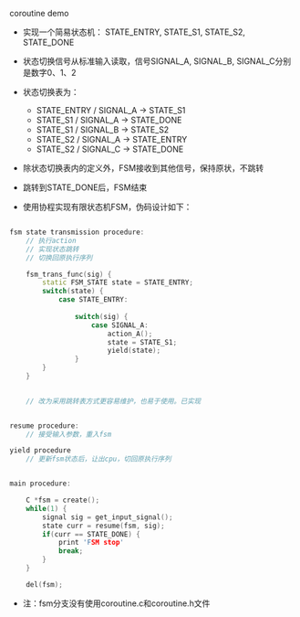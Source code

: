 coroutine demo

* 实现一个简易状态机： STATE_ENTRY, STATE_S1, STATE_S2, STATE_DONE

* 状态切换信号从标准输入读取，信号SIGNAL_A, SIGNAL_B, SIGNAL_C分别是数字0、1、2

* 状态切换表为：
	* STATE_ENTRY / SIGNAL_A -> STATE_S1
	* STATE_S1 / SIGNAL_A -> STATE_DONE
	* STATE_S1 / SIGNAL_B -> STATE_S2
	* STATE_S2 / SIGNAL_A -> STATE_ENTRY
	* STATE_S2 / SIGNAL_C -> STATE_DONE

* 除状态切换表内的定义外，FSM接收到其他信号，保持原状，不跳转
* 跳转到STATE_DONE后，FSM结束

* 使用协程实现有限状态机FSM，伪码设计如下：

```cpp

fsm state transmission procedure:
	// 执行action
	// 实现状态跳转
	// 切换回原执行序列

	fsm_trans_func(sig) {
		static FSM_STATE state = STATE_ENTRY;
		switch(state) {
			case STATE_ENTRY:
				
				switch(sig) {
					case SIGNAL_A:
						action_A();
						state = STATE_S1;
						yield(state);
				}
		}
	}
	

	// 改为采用跳转表方式更容易维护，也易于使用。已实现


resume procedure:
	// 接受输入参数，重入fsm

yield procedure
	// 更新fsm状态后，让出cpu，切回原执行序列


main procedure:

	C *fsm = create();
	while(1) {
		signal sig = get_input_signal();
		state curr = resume(fsm, sig);
		if(curr == STATE_DONE) {
			print 'FSM stop'
			break;
		}
	}

	del(fsm);

```

* 注：fsm分支没有使用coroutine.c和coroutine.h文件
